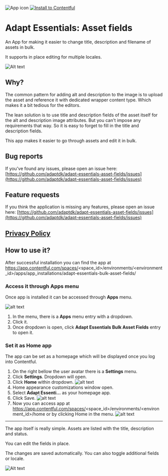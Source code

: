 ![App icon](doc/app-icon.svg) [![Install to Contentful](https://www.ctfstatic.com/button/install-small.svg)](https://app.contentful.com/deeplink?link=apps&id=6RGLVmXYrGaIIRIda1HwAC)

# Adapt Essentials: Asset fields

An App for making it easier to change title, description and filename of assets in bulk.

It supports in place editing for multiple locales.

![Alt text](doc/app.png)

## Why?

The common pattern for adding alt and description to the image is to upload the asset and reference
it with dedicated wrapper content type. Which makes it a bit tedious for the editors.

The lean solution is to use title and description fields of the asset itself for the alt and description image
attributes.
But you can't impose any requirements that way. So it is easy to forget to fill in the title and description fields.

This app makes it easier to go through assets and edit it in bulk.

## Bug reports

If you've found any issues, please open an issue here:
[https://github.com/adaptdk/adapt-essentials-asset-fields/issues](https://github.com/adaptdk/adapt-essentials-asset-fields/issues)

## Feature requests

If you think the application is missing any features, please open an issue here:
[https://github.com/adaptdk/adapt-essentials-asset-fields/issues](https://github.com/adaptdk/adapt-essentials-asset-fields/issues)

## [Privacy Policy](https://adaptagency.com/privacy-policy)

<!--- App part -->

## How to use it?

After successful installation you can find the app at https://app.contentful.com/spaces/<space_id>/environments/<environment_id>/apps/app_installations/adapt-essentials-bulk-asset-fields/

### Access it through **Apps** menu

Once app is installed it can be accessed through **Apps** menu.

![alt text](doc/apps-menu-entry.png)

1. In the menu, there is a **Apps** menu entry with a dropdown.
2. Click it.
3. Once dropdown is open, click **Adapt Essentials Bulk Asset Fields** entry to open it.

### Set it as **Home** app

The app can be set as a homepage which will be displayed once you log into Contentful.

1. On the right bellow the user avatar there is a **Settings** menu.
2. Click **Settings**. Dropdown will open.
3. Click **Home** within dropdown.
   ![alt text](doc/home-settings-menu.png)
4. Home appearance customizations window open.
5. Select **Adapt Essenti...** as your homepage app.
6. Click Save.
   ![alt text](doc/home-app-selection.png)
7. Now you can access app at https://app.contentful.com/spaces/<space_id>/environments/<environment_id>/home or by clicking Home in the menu.
   ![alt text](doc/home-entry-in-the-menu.png)

---

The app itself is really simple.
Assets are listed with the title, description and status.

You can edit the fields in place.

The changes are saved automatically. You can also toggle additional fields or locale.

![Alt text](doc/settings.png)
